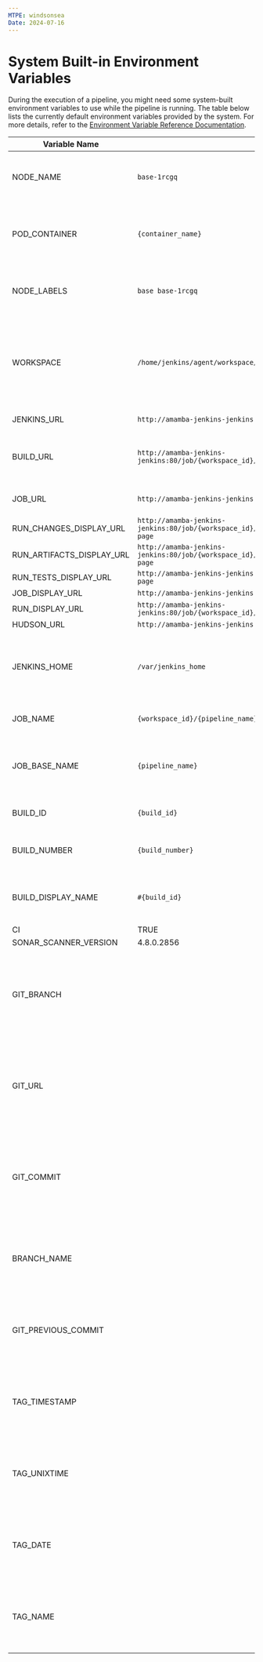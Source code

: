 ```yaml
---
MTPE: windsonsea
Date: 2024-07-16
---
```


# System Built-in Environment Variables

During the execution of a pipeline, you might need some system-built environment variables to use
while the pipeline is running. The table below lists the currently default environment variables
provided by the system. For more details, refer to the [Environment Variable Reference Documentation](./pipeline-syntax/#environment).

| Variable Name | Default Value | Description |
| ------------- | ------------- | ----------- |
| NODE_NAME | `base-1rcgq` | The name of the pod currently executing the build |
| POD_CONTAINER | `{container_name}` | The name of the container currently used for the build |
| NODE_LABELS | `base base-1rcgq` | List of labels assigned to the build node |
| WORKSPACE | `/home/jenkins/agent/workspace/{workspace_id}/{pipeline_name}` | The absolute path of the directory allocated as a workspace for the build |
| JENKINS_URL | `http://amamba-jenkins-jenkins:80/` | The URL of Jenkins |
| BUILD_URL | `http://amamba-jenkins-jenkins:80/job/{workspace_id}/job/{pipeline_name}/{build_id}/` | The URL of this pipeline build record |
| JOB_URL | `http://amamba-jenkins-jenkins:80/job/{workspace_id}/job/{pipeline_name}` | The URL of this pipeline |
| RUN_CHANGES_DISPLAY_URL | `http://amamba-jenkins-jenkins:80/job/{workspace_id}/job/{pipeline_name}/{build_id}/display/redirect?page` | |
| RUN_ARTIFACTS_DISPLAY_URL | `http://amamba-jenkins-jenkins:80/job/{workspace_id}/job/{pipeline_name}/{build_id}/display/redirect?page` | |
| RUN_TESTS_DISPLAY_URL | `http://amamba-jenkins-jenkins:80/job/2/job/loooooong-log/12/display/redirect?page` | |
| JOB_DISPLAY_URL | `http://amamba-jenkins-jenkins:80/job/2/job/loooooong-log/display/redirect` | |
| RUN_DISPLAY_URL | `http://amamba-jenkins-jenkins:80/job/{workspace_id}/job/{pipeline_name}/{build_id}/display/redirect` | |
| HUDSON_URL | `http://amamba-jenkins-jenkins:80/` | |
| JENKINS_HOME | `/var/jenkins_home` | The absolute path of the directory where Jenkins stores data |
| JOB_NAME | `{workspace_id}/{pipeline_name}` | The name of the pipeline |
| JOB_BASE_NAME | `{pipeline_name}` | The short name of the pipeline, omitting the workspace ID |
| BUILD_ID | `{build_id}` | The current build record ID |
| BUILD_NUMBER | `{build_number}` | The current build record version |
| BUILD_DISPLAY_NAME | `#{build_id}` | The display name of the current build record |
| CI | TRUE | |
| SONAR_SCANNER_VERSION | 4.8.0.2856 | |
| GIT_BRANCH | | Present when the pipeline is created based on a repository Jenkinsfile or multi-branch |
| GIT_URL | | Present when the pipeline is created based on a repository Jenkinsfile or multi-branch |
| GIT_COMMIT | | Present when the pipeline is created based on a repository Jenkinsfile or multi-branch |
| BRANCH_NAME | | Present when the pipeline is created based on a multi-branch |
| GIT_PREVIOUS_COMMIT | | Present when the pipeline is created based on a multi-branch |
| TAG_TIMESTAMP | | Present when the pipeline is created based on a multi-branch |
| TAG_UNIXTIME | | Present when the pipeline is created based on a multi-branch |
| TAG_DATE | | Present when the pipeline is created based on a multi-branch |
| TAG_NAME | | Present when the pipeline is created based on a multi-branch |
